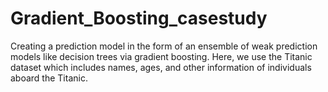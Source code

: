 # Gradient_Boosting_casestudy
 Creating a prediction model in the form of an ensemble of weak prediction models like decision trees via gradient boosting. Here, we use the Titanic dataset which includes names, ages, and other information of individuals aboard the Titanic.  
